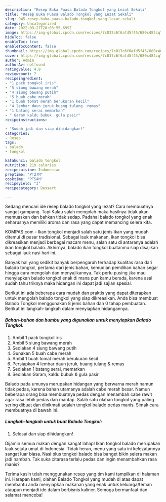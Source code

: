 ```yaml
---
description: "Resep Buka Puasa Balado Tongkol yang Lezat Sekali"
title: "Resep Buka Puasa Balado Tongkol yang Lezat Sekali"
slug: 945-resep-buka-puasa-balado-tongkol-yang-lezat-sekali
category: Uncategorized
date: 2022-03-27T20:03:55.699Z
image: https://img-global.cpcdn.com/recipes/7c817c6f6afd5f45/680x482cq70/balado-tongkol-foto-resep-utama.jpg
hideToc: false
enableToc: true
enableTocContent: false
thumbnail: https://img-global.cpcdn.com/recipes/7c817c6f6afd5f45/680x482cq70/balado-tongkol-foto-resep-utama.jpg
cover: https://img-global.cpcdn.com/recipes/7c817c6f6afd5f45/680x482cq70/balado-tongkol-foto-resep-utama.jpg
author: Admin
authorAv: notfound
ratingvalue: 4.8
reviewcount: 7
recipeingredient:
- "1 pack tongkol iris"
- "5 siung bawang merah"
- "4 siung bawang putih"
- "5 buah cabe merah"
- "1 buah tomat merah berukuran kecil"
- "4 lembar daun jeruk buang tulang  remas"
- "1 batang serai memarkan"
- " Garam kaldu bubuk  gula pasir"
recipeinstructions:

- "Sudah jadi dan siap dihidangkan!"
categories:
- Resep
tags:
- balado
- tongkol

katakunci: balado tongkol 
nutrition: 219 calories
recipecuisine: Indonesian
preptime: "PT27M"
cooktime: "PT54M"
recipeyield: "3"
recipecategory: Dessert

---
```



Sedang mencari ide resep balado tongkol yang lezat? Cara membuatnya sangat gampang. Tapi Kalau salah mengolah maka hasilnya tidak akan memuaskan dan bahkan tidak sedap. Padahal balado tongkol yang enak seharusnya memiliki aroma dan rasa yang dapat memancing selera kita.


KOMPAS.com - Ikan tongkol menjadi salah satu jenis ikan yang mudah ditemui di pasar tradisional. Sebagai lauk makanan, ikan tongkol bisa dikreasikan menjadi berbagai macam menu, salah satu di antaranya adalah ikan tongkol balado. Akhirnya, balado ikan tongkol buatanmu siap disajikan sebagai lauk nasi hari ini.

Banyak hal yang sedikit banyak berpengaruh terhadap kualitas rasa dari balado tongkol, pertama dari jenis bahan, kemudian pemilihan bahan segar hingga cara mengolah dan menyajikannya. Tak perlu pusing jika mau menyiapkan balado tongkol enak di mana pun kamu berada, karena asal sudah tahu triknya maka hidangan ini dapat jadi sajian spesial.


Berikut ini ada beberapa cara mudah dan praktis yang dapat diterapkan untuk mengolah balado tongkol yang siap dikreasikan. Anda bisa membuat Balado Tongkol menggunakan 8 jenis bahan dan 0 tahap pembuatan. Berikut ini langkah-langkah dalam menyiapkan hidangannya.

<!--inarticleads1-->

##### Bahan-bahan dan bumbu yang digunakan untuk menyiapkan Balado Tongkol:

1. Ambil 1 pack tongkol iris
1. Ambil 5 siung bawang merah
1. Sediakan 4 siung bawang putih
1. Gunakan 5 buah cabe merah
1. Ambil 1 buah tomat merah berukuran kecil
1. Persiapkan 4 lembar daun jeruk, buang tulang &amp; remas
1. Sediakan 1 batang serai, memarkan
1. Sediakan  Garam, kaldu bubuk &amp; gula pasir


Balado pada umunya merupakan hidangan yang berwarna merah namun tidak pedas, karena bahan utamanya adalah cabe merah besar. Namun beberapa orang bisa membuatnya pedas dengan menambah cabe rawit agar rasa lebih pedas dan mantap. Salah satu olahan tongkol yang paling sering dibuat dan dinikmati adalah tongkol balado pedas manis. Simak cara membuatnya di bawah ini. 

<!--inarticleads2-->

##### Langkah-langkah untuk buat Balado Tongkol:


1. Selesai dan siap dihidangkan!

Dijamin semua makan dengan sangat lahap! Ikan tongkol balado merupakan lauk sejuta umat di Indonesia. Tidak heran, menu yang satu ini kelezatannya sangat luar biasa. Nasi plus tongkol balado bisa banget bikin selera makan jadi nambah. Tak suka citarasa terlalu pedas dan ingin menambahkan rasa manis? 

Terima kasih telah menggunakan resep yang tim kami tampilkan di halaman ini. Harapan kami, olahan Balado Tongkol yang mudah di atas dapat membantu anda menyiapkan makanan yang enak untuk keluarga/teman ataupun menjadi ide dalam berbisnis kuliner. Semoga bermanfaat dan selamat mencoba!
